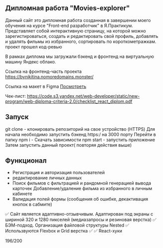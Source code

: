 ## Дипломная работа  "Movies-explorer"

Данный сайт это дипломная работа созданная в завершении моего обучения на курсе  "Front-end разработчик" в Я.Практикум. Представляет собой интерактивную страницу, на которой можно зарегистироваться, создать и редактировать свой профиль, добавлять и удалять фильмы из избранного, сортировать по короткометражкам.  проект прошел код-ревью

В рамках диплома мы загружали бэкенд и фронтенд на виртуальную машину Яндекс облако.

Ссылка на фронтенд-часть проекта https://bynikitina.nomoredomains.monster/

Ссылка на макет в Figma [Посмотреть](https://www.figma.com/file/Igj4Syj1ogZxZ3lyOxwT1L/Diploma-(Copy)?type=design&node-id=891-3857)

Чек-лист: https://code.s3.yandex.net/web-developer/static/new-program/web-diploma-criteria-2.0/checklist_react_diplom.pdf


## Запуск

git clone  - клонировать репозиторий на свое устройство (HTTPS)
Для начала необходимо запустить бэкенд https:/ на 3000 порту
Перейти в папку
npm i - Скачать зависимости
npm start - запустить приложение
Затем запустить данный проект( повторяя действия выше)


## Функционал

- Регистрация и авторизация пользователей
- редактирование личных данных
- Поиск фильмов с фильтрацией и рандомной генерацией вывода карточек Добавление/удаление фильма из избранного в личным кабинете
- Валидация полей формы (сообщения об ошибке, декактивация кнопок в сабмите) 

✅ Сайт является адаптивно-отзывчивым. Адаптирован под экраны с шириной 320 и 1280 пикселей (медиазапросы и резиновая верстка)
✅ БЭМ-подход. Организация файловой структуры Nested
✅ Использвуются Flexbox и Grid верстка
✅ 
✅ React-хуки

196/200

